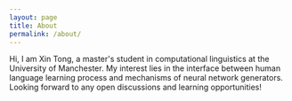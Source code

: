 ```yaml
---
layout: page
title: About
permalink: /about/
---
```


Hi, I am Xin Tong, a master's student in computational linguistics at the University of Manchester. My interest lies in the interface between human language learning process and mechanisms of neural network generators. Looking forward to any open discussions and learning opportunities!

<!This is the base Jekyll theme. You can find out more info about customizing your Jekyll theme, as well as basic Jekyll usage documentation at [jekyllrb.com](https://jekyllrb.com/)>

<!You can find the source code for Minima at GitHub:
[jekyll][jekyll-organization] /
[minima](https://github.com/jekyll/minima)>

<!You can find the source code for Jekyll at GitHub:
[jekyll][jekyll-organization] /
[jekyll](https://github.com/jekyll/jekyll)>
